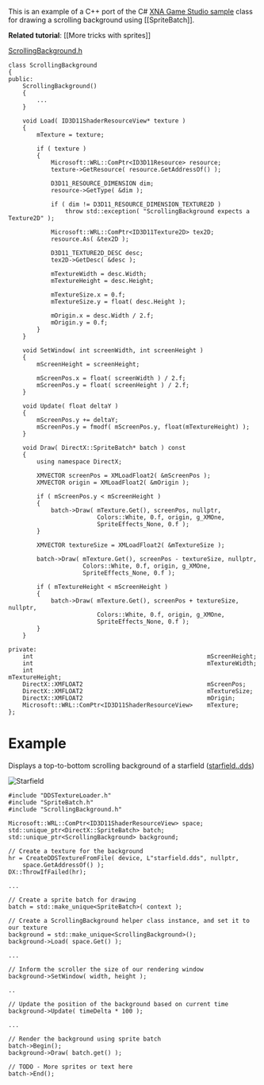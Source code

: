 This is an example of a C++ port of the C# [XNA Game Studio sample](https://msdn.microsoft.com/en-us/library/bb203868.aspx) class for drawing a scrolling background using [[SpriteBatch]].

**Related tutorial**: [[More tricks with sprites]]

[ScrollingBackground.h](https://github.com/Microsoft/DirectXTK/wiki/ScrollingBackground.h)

    class ScrollingBackground
    {
    public:
        ScrollingBackground()
        {
            ...
        }

        void Load( ID3D11ShaderResourceView* texture )
        {
            mTexture = texture;

            if ( texture )
            {
                Microsoft::WRL::ComPtr<ID3D11Resource> resource;
                texture->GetResource( resource.GetAddressOf() );

                D3D11_RESOURCE_DIMENSION dim;
                resource->GetType( &dim );

                if ( dim != D3D11_RESOURCE_DIMENSION_TEXTURE2D )
                    throw std::exception( "ScrollingBackground expects a Texture2D" );

                Microsoft::WRL::ComPtr<ID3D11Texture2D> tex2D;
                resource.As( &tex2D );

                D3D11_TEXTURE2D_DESC desc;
                tex2D->GetDesc( &desc );

                mTextureWidth = desc.Width;
                mTextureHeight = desc.Height;

                mTextureSize.x = 0.f;
                mTextureSize.y = float( desc.Height );

                mOrigin.x = desc.Width / 2.f;
                mOrigin.y = 0.f;
            }
        }

        void SetWindow( int screenWidth, int screenHeight )
        {
            mScreenHeight = screenHeight;

            mScreenPos.x = float( screenWidth ) / 2.f;
            mScreenPos.y = float( screenHeight ) / 2.f;
        }

        void Update( float deltaY )
        {
            mScreenPos.y += deltaY;
            mScreenPos.y = fmodf( mScreenPos.y, float(mTextureHeight) );
        }

        void Draw( DirectX::SpriteBatch* batch ) const
        {
            using namespace DirectX;

            XMVECTOR screenPos = XMLoadFloat2( &mScreenPos );
            XMVECTOR origin = XMLoadFloat2( &mOrigin );

            if ( mScreenPos.y < mScreenHeight )
            {
                batch->Draw( mTexture.Get(), screenPos, nullptr,
                             Colors::White, 0.f, origin, g_XMOne,
                             SpriteEffects_None, 0.f );
            }

            XMVECTOR textureSize = XMLoadFloat2( &mTextureSize );

            batch->Draw( mTexture.Get(), screenPos - textureSize, nullptr,
                         Colors::White, 0.f, origin, g_XMOne,
                         SpriteEffects_None, 0.f );

            if ( mTextureHeight < mScreenHeight )
            {
                batch->Draw( mTexture.Get(), screenPos + textureSize, nullptr,
                             Colors::White, 0.f, origin, g_XMOne,
                             SpriteEffects_None, 0.f );
            }
        }

    private:
        int                                                 mScreenHeight;
        int                                                 mTextureWidth;
        int                                                 mTextureHeight;
        DirectX::XMFLOAT2                                   mScreenPos;
        DirectX::XMFLOAT2                                   mTextureSize;
        DirectX::XMFLOAT2                                   mOrigin;
        Microsoft::WRL::ComPtr<ID3D11ShaderResourceView>    mTexture;
    };

# Example

Displays a top-to-bottom scrolling background of a starfield ([starfield..dds](https://github.com/Microsoft/DirectXTK/wiki/starfield..dds))

![Starfield](https://github.com/Microsoft/DirectXTK/wiki/images/starfield.png)

    #include "DDSTextureLoader.h"
    #include "SpriteBatch.h"
    #include "ScrollingBackground.h"

    Microsoft::WRL::ComPtr<ID3D11ShaderResourceView> space;
    std::unique_ptr<DirectX::SpriteBatch> batch;
    std::unique_ptr<ScrollingBackground> background;

    // Create a texture for the background
    hr = CreateDDSTextureFromFile( device, L"starfield.dds", nullptr,
        space.GetAddressOf() );
    DX::ThrowIfFailed(hr);

    ...

    // Create a sprite batch for drawing
    batch = std::make_unique<SpriteBatch>( context );

    // Create a ScrollingBackground helper class instance, and set it to our texture
    background = std::make_unique<ScrollingBackground>();
    background->Load( space.Get() );

    ...

    // Inform the scroller the size of our rendering window
    background->SetWindow( width, height );

    ..

    // Update the position of the background based on current time
    background->Update( timeDelta * 100 );

    ...

    // Render the background using sprite batch
    batch->Begin();
    background->Draw( batch.get() );

    // TODO - More sprites or text here
    batch->End();
